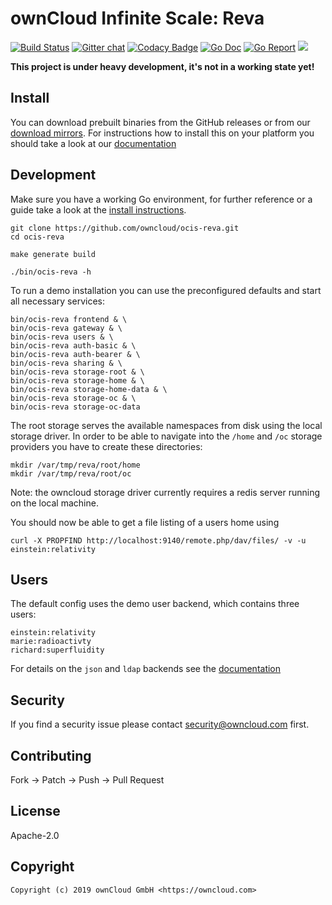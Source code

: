# ownCloud Infinite Scale: Reva

[![Build Status](https://cloud.drone.io/api/badges/owncloud/ocis-reva/status.svg)](https://cloud.drone.io/owncloud/ocis-reva)
[![Gitter chat](https://badges.gitter.im/cs3org/reva.svg)](https://gitter.im/cs3org/reva)
[![Codacy Badge](https://api.codacy.com/project/badge/Grade/6f1eaaa399294d959ef7b3b10deed41d)](https://www.codacy.com/manual/owncloud/ocis-reva?utm_source=github.com&amp;utm_medium=referral&amp;utm_content=owncloud/ocis-reva&amp;utm_campaign=Badge_Grade)
[![Go Doc](https://godoc.org/github.com/owncloud/ocis-reva?status.svg)](http://godoc.org/github.com/owncloud/ocis-reva)
[![Go Report](http://goreportcard.com/badge/github.com/owncloud/ocis-reva)](http://goreportcard.com/report/github.com/owncloud/ocis-reva)
[![](https://images.microbadger.com/badges/image/owncloud/ocis-reva.svg)](http://microbadger.com/images/owncloud/ocis-reva "Get your own image badge on microbadger.com")

**This project is under heavy development, it's not in a working state yet!**

## Install

You can download prebuilt binaries from the GitHub releases or from our [download mirrors](http://download.owncloud.com/ocis/reva/). For instructions how to install this on your platform you should take a look at our [documentation](https://owncloud.github.io/ocis-reva/)

## Development

Make sure you have a working Go environment, for further reference or a guide take a look at the [install instructions](http://golang.org/doc/install.html). 

```console
git clone https://github.com/owncloud/ocis-reva.git
cd ocis-reva

make generate build

./bin/ocis-reva -h
```

To run a demo installation you can use the preconfigured defaults and start all necessary services:
```
bin/ocis-reva frontend & \
bin/ocis-reva gateway & \
bin/ocis-reva users & \
bin/ocis-reva auth-basic & \
bin/ocis-reva auth-bearer & \
bin/ocis-reva sharing & \
bin/ocis-reva storage-root & \
bin/ocis-reva storage-home & \
bin/ocis-reva storage-home-data & \
bin/ocis-reva storage-oc & \
bin/ocis-reva storage-oc-data
```

The root storage serves the available namespaces from disk using the local storage driver. In order to be able to navigate into the `/home` and `/oc` storage providers you have to create these directories:
```
mkdir /var/tmp/reva/root/home
mkdir /var/tmp/reva/root/oc
```

Note: the owncloud storage driver currently requires a redis server running on the local machine.

You should now be able to get a file listing of a users home using
```
curl -X PROPFIND http://localhost:9140/remote.php/dav/files/ -v -u einstein:relativity
```

## Users

The default config uses the demo user backend, which contains three users:
```
einstein:relativity
marie:radioactivty
richard:superfluidity
```

For details on the `json` and `ldap` backends see the [documentation](https://owncloud.github.io/ocis-reva/#users)


## Security

If you find a security issue please contact security@owncloud.com first.

## Contributing

Fork -> Patch -> Push -> Pull Request

## License

Apache-2.0

## Copyright

```console
Copyright (c) 2019 ownCloud GmbH <https://owncloud.com>
```
